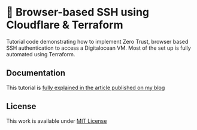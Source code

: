 # 👷 Browser-based SSH using Cloudflare & Terraform

Tutorial code demonstrating how to implement Zero Trust, browser based SSH authentication to access a Digitalocean VM.
Most of the set up is fully automated using Terraform.
## Documentation

This tutorial is [fully explained in the article published on my blog](https://www.paolotagliaferri.com/secure-in-browser-ssh-with-cloudflare-terraform-digitalocean/)
## License
This work is available under [MIT License](https://github.com/Vortexmind/cloudflare-ssh-browser/blob/main/LICENSE)
